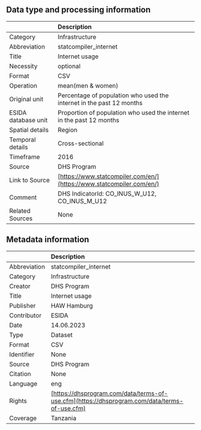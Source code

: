## Data type and processing information 

|                     | Description                                                          |
|:--------------------|:---------------------------------------------------------------------|
| Category            | Infrastructure                                                       |
| Abbreviation        | statcompiler_internet                                                |
| Title               | Internet usage                                                       |
| Necessity           | optional                                                             |
| Format              | CSV                                                                  |
| Operation           | mean(men & women)                                                    |
| Original unit       | Percentage of population who used the internet in the past 12 months |
| ESIDA database unit | Proportion of population who used the internet in the past 12 months |
| Spatial details     | Region                                                               |
| Temporal details    | Cross-sectional                                                      |
| Timeframe           | 2016                                                                 |
| Source              | DHS Program                                                          |
| Link to Source      | [https://www.statcompiler.com/en/](https://www.statcompiler.com/en/) |
| Comment             | DHS IndicatorId: CO_INUS_W_U12, CO_INUS_M_U12                        |
| Related Sources     | None                                                                 |

## Metadata information 

|              | Description                                                                                  |
|:-------------|:---------------------------------------------------------------------------------------------|
| Abbreviation | statcompiler_internet                                                                        |
| Category     | Infrastructure                                                                               |
| Creator      | DHS Program                                                                                  |
| Title        | Internet usage                                                                               |
| Publisher    | HAW Hamburg                                                                                  |
| Contributor  | ESIDA                                                                                        |
| Date         | 14.06.2023                                                                                   |
| Type         | Dataset                                                                                      |
| Format       | CSV                                                                                          |
| Identifier   | None                                                                                         |
| Source       | DHS Program                                                                                  |
| Citation     | None                                                                                         |
| Language     | eng                                                                                          |
| Rights       | [https://dhsprogram.com/data/terms-of-use.cfm](https://dhsprogram.com/data/terms-of-use.cfm) |
| Coverage     | Tanzania                                                                                     |